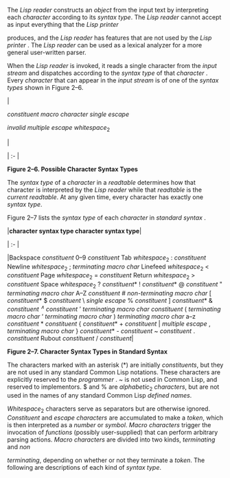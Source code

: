  



The *Lisp reader* constructs an *object* from the input text by interpreting each *character* according to its *syntax type*. The *Lisp reader* cannot accept as input everything that the *Lisp printer*  







produces, and the *Lisp reader* has features that are not used by the *Lisp printer* . The *Lisp reader* can be used as a lexical analyzer for a more general user-written parser. 



When the *Lisp reader* is invoked, it reads a single character from the *input stream* and dispatches according to the *syntax type* of that *character* . Every *character* that can appear in the *input stream* is of one of the *syntax types* shown in Figure 2–6. 



|<p>*constituent macro character single escape* </p><p>*invalid multiple escape whitespace*<sub>2</sub></p>|

| :- |





**Figure 2–6. Possible Character Syntax Types** 



The *syntax type* of a *character* in a *readtable* determines how that character is interpreted by the *Lisp reader* while that *readtable* is the *current readtable*. At any given time, every character has exactly one *syntax type*. 



Figure 2–7 lists the *syntax type* of each *character* in *standard syntax* . 



|**character syntax type character syntax type**|

| :- |

|Backspace <i>constituent</i> 0–9 <i>constituent</i> Tab <i>whitespace</i><sub>2</sub> : <i>constituent</i> Newline <i>whitespace</i><sub>2</sub> ; <i>terminating macro char</i> Linefeed <i>whitespace</i><sub>2</sub> &lt; <i>constituent</i> Page <i>whitespace</i><sub>2</sub> = <i>constituent</i> Return <i>whitespace</i><sub>2</sub> &gt; <i>constituent</i> Space <i>whitespace</i><sub>2</sub> ? <i>constituent</i>* ! <i>constituent</i>* @ <i>constituent</i> " <i>terminating macro char</i> A–Z <i>constituent</i> # <i>non-terminating macro char</i> [ <i>constituent</i>* $ <i>constituent</i> \ <i>single escape</i> % <i>constituent</i> ] <i>constituent</i>* &amp; <i>constituent <sup>∧</sup> constituent</i> ’ <i>terminating macro char constituent</i> ( <i>terminating macro char</i> ‘ <i>terminating macro char</i> ) <i>terminating macro char</i> a–z <i>constituent</i> * <i>constituent</i> \{ <i>constituent</i>* + <i>constituent</i> | <i>multiple escape</i> , <i>terminating macro char</i> \} <i>constituent</i>* - <i>constituent</i> ~ <i>constituent</i> . <i>constituent</i> Rubout <i>constituent</i> / <i>constituent</i>|





**Figure 2–7. Character Syntax Types in Standard Syntax**  







The characters marked with an asterisk (\*) are initially *constituents*, but they are not used in any standard Common Lisp notations. These characters are explicitly reserved to the *programmer* . ~ is not used in Common Lisp, and reserved to implementors. $ and % are *alphabetic*<sub>2</sub> *characters*, but are not used in the names of any standard Common Lisp *defined names*. 



*Whitespace*<sub>2</sub> characters serve as separators but are otherwise ignored. *Constituent* and *escape characters* are accumulated to make a *token*, which is then interpreted as a *number* or *symbol*. *Macro characters* trigger the invocation of *functions* (possibly user-supplied) that can perform arbitrary parsing actions. *Macro characters* are divided into two kinds, *terminating* and *non* 



*terminating*, depending on whether or not they terminate a *token*. The following are descriptions of each kind of *syntax type*. 



